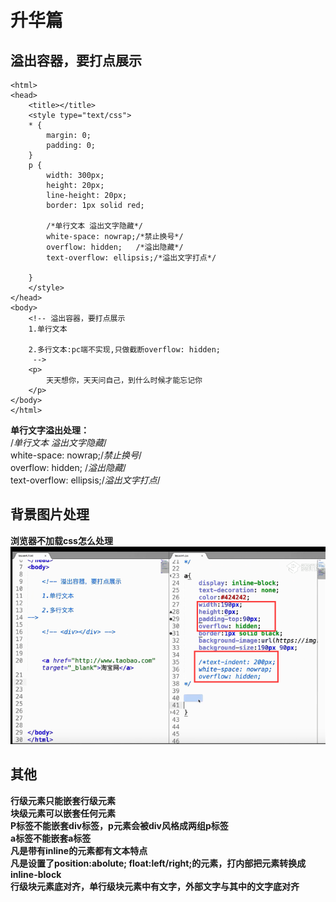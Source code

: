 # 升华篇  
## 溢出容器，要打点展示
```
<html>
<head>
	<title></title>
	<style type="text/css">
	* {
		margin: 0;
		padding: 0;
	}
	p {
		width: 300px;
		height: 20px;
		line-height: 20px;
		border: 1px solid red;
		
		/*单行文本 溢出文字隐藏*/
		white-space: nowrap;/*禁止换号*/
		overflow: hidden;   /*溢出隐藏*/
		text-overflow: ellipsis;/*溢出文字打点*/

	}
	</style>
</head>
<body>
	<!-- 溢出容器，要打点展示
	1.单行文本

	2.多行文本:pc端不实现,只做截断overflow: hidden;
	 -->
	<p>
		天天想你，天天问自己，到什么时候才能忘记你
	</p>
</body>
</html>
```
**单行文字溢出处理：**  
/*单行文本 溢出文字隐藏*/  
white-space: nowrap;/*禁止换号*/  
overflow: hidden;   /*溢出隐藏*/  
text-overflow: ellipsis;/*溢出文字打点*/  

## 背景图片处理
**浏览器不加载css怎么处理**
![](https://raw.githubusercontent.com/XuZhuohao/studyNote-git-markdown-File-img/master/front/css.png)

## 其他  
**行级元素只能嵌套行级元素**  
**块级元素可以嵌套任何元素**  
**P标签不能嵌套div标签，p元素会被div风格成两组p标签**  
**a标签不能嵌套a标签**  
**凡是带有inline的元素都有文本特点**  
**凡是设置了position:abolute; float:left/right;的元素，打内部把元素转换成inline-block**  
**行级块元素底对齐，单行级块元素中有文字，外部文字与其中的文字底对齐**  


